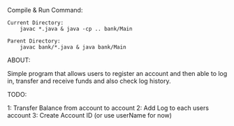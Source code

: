 
Compile & Run Command:

    Current Directory:
        javac *.java & java -cp .. bank/Main

    Parent Directory:
        javac bank/*.java & java bank/Main



ABOUT:

Simple program that allows users to register an account and then able to log in, transfer and receive funds and also check log history.

TODO:

1: Transfer Balance from account to account
2: Add Log to each users account
3: Create Account ID (or use userName for now)